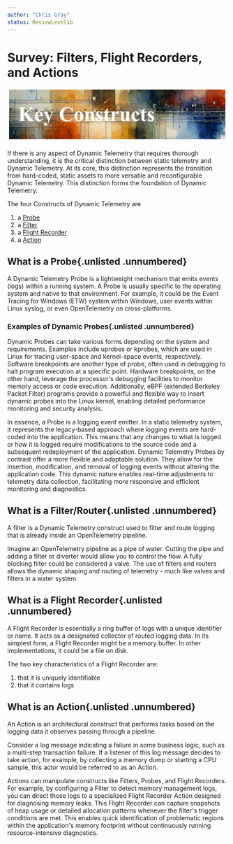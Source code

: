 ```yaml
---
author: "Chris Gray"
status: ReviewLevel1b
---
```


# Survey: Filters, Flight Recorders, and Actions

![](../orig_media/KeyConstructs.banner.png)

If there is any aspect of Dynamic Telemetry that requires thorough
understanding, it is the critical distinction between static telemetry and
Dynamic Telemetry. At its core, this distinction represents the transition from
hard-coded, static assets to more versatile and reconfigurable Dynamic
Telemetry. This distinction forms the foundation of Dynamic Telemetry.

The four Constructs of Dynamic Telemetry are

1. a [Probe](./Architecture.Probes.Overview.document.md)
1. a [Filter](./Architecture.Components.FiltersAndRouters.document.md)
1. a [Flight Recorder](./Architecture.FlightRecorder.Overview.document.md)
1. a [Action](./Architecture.Action.Explanation.document.md)

## What is a Probe{.unlisted .unnumbered}

A Dynamic Telemetry Probe is a lightweight mechanism that emits events (logs)
within a running system. A Probe is usually specific to the operating system and
native to that environment. For example, it could be the Event Tracing for
Windows (ETW) system within Windows, user events within Linux syslog, or even
OpenTelemetry on cross-platforms.

### Examples of Dynamic Probes{.unlisted .unnumbered}

Dynamic Probes can take various forms depending on the system and requirements.
Examples include uprobes or kprobes, which are used in Linux for tracing
user-space and kernel-space events, respectively. Software breakpoints are
another type of probe, often used in debugging to halt program execution at a
specific point. Hardware breakpoints, on the other hand, leverage the
processor's debugging facilities to monitor memory access or code execution.
Additionally, eBPF (extended Berkeley Packet Filter) programs provide a powerful
and flexible way to insert dynamic probes into the Linux kernel, enabling
detailed performance monitoring and security analysis.

In essence, a Probe is a logging event emitter. In a static telemetry system, it
represents the legacy-based approach where logging events are hard-coded into
the application. This means that any changes to what is logged or how it is
logged require modifications to the source code and a subsequent redeployment of
the application. Dynamic Telemetry Probes by contrast offer a more flexible and
adaptable solution. They allow for the insertion, modification, and removal of
logging events without altering the application code. This dynamic nature enables
real-time adjustments to telemetry data collection, facilitating more responsive
and efficient monitoring and diagnostics.

## What is a Filter/Router{.unlisted .unnumbered}

A filter is a Dynamic Telemetry construct used to filter and route logging that
is already inside an OpenTelemetry pipeline.

Imagine an OpenTelemetry pipeline as a pipe of water. Cutting the pipe and
adding a filter or diverter would allow you to control the flow. A fully
blocking filter could be considered a valve. The use of filters and routers
allows the dynamic shaping and routing of telemetry - much like valves and
filters in a water system.

## What is a Flight Recorder{.unlisted .unnumbered}

A Flight Recorder is essentially a ring buffer of logs with a unique identifier
or name. It acts as a designated collector of routed logging data. In its
simplest form, a Flight Recorder might be a memory buffer. In other
implementations, it could be a file on disk.

The two key characteristics of a Flight Recorder are:

1. that it is uniquely identifiable
1. that it contains logs

## What is an Action{.unlisted .unnumbered}

An Action is an architectural construct that performs tasks based on the logging
data it observes passing through a pipeline.

Consider a log message indicating a failure in some business logic, such as a
multi-step transaction failure. If a listener of this log message decides to
take action, for example, by collecting a memory dump or starting a CPU sample,
this actor would be referred to as an Action.

Actions can manipulate constructs like Filters, Probes, and Flight Recorders.
For example, by configuring a Filter to detect memory management logs, you can
direct those logs to a specialized Flight Recorder Action designed for
diagnosing memory leaks. This Flight Recorder can capture snapshots of heap
usage or detailed allocation patterns whenever the filter's trigger conditions
are met. This enables quick identification of problematic regions within the
application's memory footprint without continuously running resource-intensive
diagnostics.
